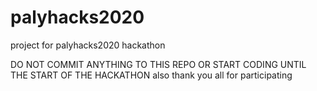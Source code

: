 # palyhacks2020
project for palyhacks2020 hackathon

DO NOT COMMIT ANYTHING TO THIS REPO OR START CODING UNTIL THE START OF THE HACKATHON also thank you all for participating

